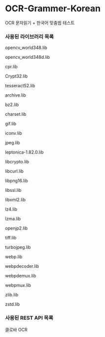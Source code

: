 # OCR-Grammer-Korean
 OCR 문자읽기 + 한국어 맞춤법 테스트

### 사용된 라이브러리 목록
opencv_world348.lib

opencv_world348d.lib

cpr.lib

Crypt32.lib

tesseract52.lib

archive.lib

bz2.lib

charset.lib

gif.lib

iconv.lib

jpeg.lib

leptonica-1.82.0.lib

libcrypto.lib

libcurl.lib

libpng16.lib

libssl.lib

libxml2.lib

lz4.lib

lzma.lib

openjp2.lib

tiff.lib

turbojpeg.lib

webp.lib

webpdecoder.lib

webpdemux.lib

webpmux.lib

zlib.lib

zstd.lib

### 사용된 REST API 목록
클로바 OCR
